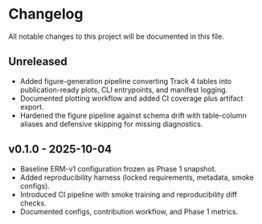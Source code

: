 # Changelog

All notable changes to this project will be documented in this file.

## Unreleased

- Added figure-generation pipeline converting Track 4 tables into publication-ready plots, CLI entrypoints, and manifest logging.
- Documented plotting workflow and added CI coverage plus artifact export.
- Hardened the figure pipeline against schema drift with table-column aliases and defensive skipping for missing diagnostics.

## v0.1.0 - 2025-10-04

- Baseline ERM-v1 configuration frozen as Phase 1 snapshot.
- Added reproducibility harness (locked requirements, metadata, smoke configs).
- Introduced CI pipeline with smoke training and reproducibility diff checks.
- Documented configs, contribution workflow, and Phase 1 metrics.
